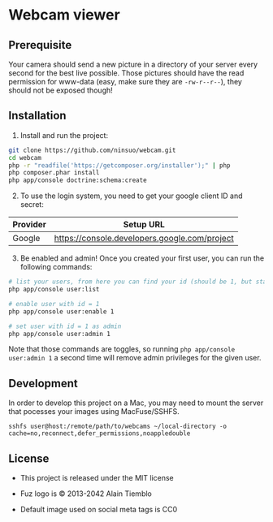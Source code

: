Webcam viewer
=============

## Prerequisite

Your camera should send a new picture in a directory of your server every
second for the best live possible. Those pictures should have the read
permission for www-data (easy, make sure they are `-rw-r--r--`), they should not be exposed though!

## Installation

1) Install and run the project:

```sh
git clone https://github.com/ninsuo/webcam.git
cd webcam
php -r "readfile('https://getcomposer.org/installer');" | php
php composer.phar install
php app/console doctrine:schema:create
```

2) To use the login system, you need to get your google client ID and secret:

| Provider       | Setup URL                                     |
| -------------- | --------------------------------------------- |
| Google         | https://console.developers.google.com/project |

3) Be enabled and admin! Once you created your first user, you can run the following commands:

```sh
# list your users, from here you can find your id (should be 1, but stay safe)
php app/console user:list

# enable user with id = 1
php app/console user:enable 1

# set user with id = 1 as admin
php app/console user:admin 1
```

Note that those commands are toggles, so running `php app/console user:admin 1` a second time will remove admin
privileges for the given user.

## Development

In order to develop this project on a Mac, you may need to mount the server that pocesses your images
using MacFuse/SSHFS.

```
sshfs user@host:/remote/path/to/webcams ~/local-directory -o cache=no,reconnect,defer_permissions,noappledouble
```

## License

- This project is released under the MIT license

- Fuz logo is © 2013-2042 Alain Tiemblo

- Default image used on social meta tags is CC0
